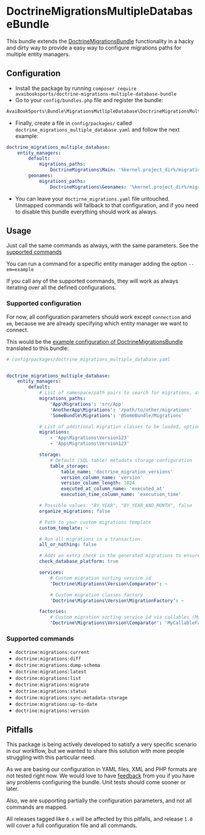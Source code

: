 # DoctrineMigrationsMultipleDatabaseBundle

This bundle extends the [DoctrineMigrationsBundle](https://github.com/doctrine/DoctrineMigrationsBundle) functionality
in a hacky and dirty way to provide a easy way to configure migrations paths for multiple entity managers.

## Configuration

- Install the package by running `composer require avaibooksports/doctrine-migrations-multiple-database-bundle`
- Go to your `config/bundles.php` file and register the bundle:
```php
AvaiBookSports\Bundle\MigrationsMutlipleDatabase\DoctrineMigrationsMultipleDatabaseBundle::class => ['all' => true],
```
- Finally, create a file in `config/packages/` called `doctrine_migrations_multiple_database.yaml` and follow the next example:
```yaml
doctrine_migrations_multiple_database:
    entity_managers:
        default:
            migrations_paths:
                DoctrineMigrations\Main: '%kernel.project_dir%/migrations/Main'
        geonames:
            migrations_paths:
                DoctrineMigrations\Geonames: '%kernel.project_dir%/migrations/Geonames'
```
- You can leave your `doctirne_migrations.yaml` file untouched. Unmapped commands will fallback to that configuration, and if you need to disable this bundle everything should work as always.

## Usage

Just call the same commands as always, with the same parameters. See the [supported commands](#supported-commands)

You can run a command for a specific entity manager adding the option `--em=example`

If you call any of the supported commands, they will work as always iterating over all the defined configurations.

### Supported configuration

For now, all configuration parameters should work except `connection` and `em`, because we are already specifying which entity manager we want to connect.

This would be the [example configuration of DoctrineMigrationsBundle](https://symfony.com/doc/master/bundles/DoctrineMigrationsBundle/index.html#configuration) translated to this bundle:

```yaml
# config/packages/doctrine_migrations_multiple_database.yaml


doctrine_migrations_multiple_database:
    entity_managers:
        default:
            # List of namespace/path pairs to search for migrations, at least one required
            migrations_paths:
                'App\Migrations': 'src/App'
                'AnotherApp\Migrations': '/path/to/other/migrations'
                'SomeBundle\Migrations': '@SomeBundle/Migrations'

            # List of additional migration classes to be loaded, optional
            migrations:
                - 'App\Migrations\Version123'
                - 'App\Migrations\Version123'

            storage:
                # Default (SQL table) metadata storage configuration
                table_storage:
                    table_name: 'doctrine_migration_versions'
                    version_column_name: 'version'
                    version_column_length: 1024
                    executed_at_column_name: 'executed_at'
                    execution_time_column_name: 'execution_time'

            # Possible values: "BY_YEAR", "BY_YEAR_AND_MONTH", false
            organize_migrations: false

            # Path to your custom migrations template
            custom_template: ~

            # Run all migrations in a transaction.
            all_or_nothing: false

            # Adds an extra check in the generated migrations to ensure that is executed on the same database type.
            check_database_platform: true

            services:
                # Custom migration sorting service id
                'Doctrine\Migrations\Version\Comparator': ~

                # Custom migration classes factory
                'Doctrine\Migrations\Version\MigrationFactory': ~

            factories:
                # Custom migration sorting service id via callables (MyCallableFactory must be a callable)
                'Doctrine\Migrations\Version\Comparator': 'MyCallableFactory'
```

### Supported commands

- `doctrine:migrations:current`
- `doctrine:migrations:diff`
- `doctrine:migrations:dump-schema`
- `doctrine:migrations:latest`
- `doctrine:migrations:list`
- `doctrine:migrations:migrate`
- `doctrine:migrations:status`
- `doctrine:migrations:sync-metadata-storage`
- `doctrine:migrations:up-to-date`
- `doctrine:migrations:version`

## Pitfalls

This package is being actively developed to satisfy a very specific scenario in our workflow, but we wanted to share 
this solution with more people struggling with this particular need.

As we are basing our configuration in YAML files, XML and PHP formats are not tested right now. We would love to have 
[feedback](../../issues) from you if you have any problems configuring the bundle. Unit tests should come sooner or later.

Also, we are supporting partially the configuration parameters, and not all commands are mapped.

All releases tagged like `0.x` will be affected by this pitfalls, and release `1.0` will cover a full configuration file 
and all commands.
